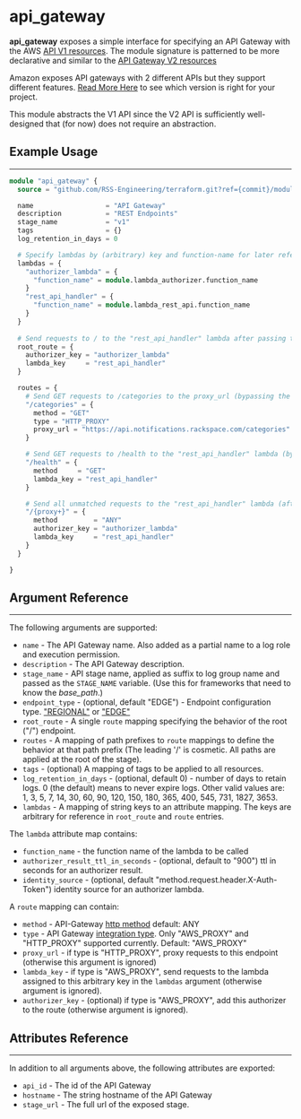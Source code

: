 # api_gateway

**api_gateway** exposes a simple interface for specifying an API Gateway with the AWS [API V1 resources](https://registry.terraform.io/providers/hashicorp/aws/latest/docs/resources/api_gateway_rest_api). The module signature is patterned to be more declarative and similar to the [API Gateway V2 resources](https://registry.terraform.io/providers/hashicorp/aws/latest/docs/resources/apigatewayv2_api)

Amazon exposes API gateways with 2 different APIs but they support different features. [Read More Here](https://www.tinystacks.com/blog-post/api-gateway-rest-vs-http-api-what-are-the-differences/) to see which version is right for your project.

This module abstracts the V1 API since the V2 API is sufficiently well-designed that (for now) does not require an abstraction.


## Example Usage

---

```terraform
module "api_gateway" {
  source = "github.com/RSS-Engineering/terraform.git?ref={commit}/modules/api_gateway"

  name                  = "API Gateway"
  description           = "REST Endpoints"
  stage_name            = "v1"
  tags                  = {}
  log_retention_in_days = 0

  # Specify lambdas by (arbitrary) key and function-name for later reference via a route.
  lambdas = {
    "authorizer_lambda" = {
      "function_name" = module.lambda_authorizer.function_name
    }
    "rest_api_handler" = {
      "function_name" = module.lambda_rest_api.function_name
    }
  }
  
  # Send requests to / to the "rest_api_handler" lambda after passing through the authorizer
  root_route = {
    authorizer_key = "authorizer_lambda"
    lambda_key     = "rest_api_handler"
  }

  routes = {
    # Send GET requests to /categories to the proxy_url (bypassing the authorizer)
    "/categories" = {
      method = "GET"
      type = "HTTP_PROXY"
      proxy_url = "https://api.notifications.rackspace.com/categories"
    }

    # Send GET requests to /health to the "rest_api_handler" lambda (bypassing the authorizer)
    "/health" = {
      method     = "GET"
      lambda_key = "rest_api_handler"
    }

    # Send all unmatched requests to the "rest_api_handler" lambda (after passing through the authorizer)
    "/{proxy+}" = {
      method         = "ANY"
      authorizer_key = "authorizer_lambda"
      lambda_key     = "rest_api_handler"
    }
  }

}

```

## Argument Reference

---

The following arguments are supported:

* `name` - The API Gateway name. Also added as a partial name to a log role and execution permission.
* `description` - The API Gateway description.
* `stage_name` - API stage name, applied as suffix to log group name and passed as the `STAGE_NAME` variable. (Use this for frameworks that need to know the _base_path_.)
* `endpoint_type` - (optional, default "EDGE") - Endpoint configuration type. ["REGIONAL"](https://docs.aws.amazon.com/apigateway/latest/developerguide/create-regional-api.html) or ["EDGE"](https://docs.aws.amazon.com/apigateway/latest/developerguide/create-api-resources-methods.html)
* `root_route` - A single `route` mapping specifying the behavior of the root ("/") endpoint.
* `routes` - A mapping of path prefixes to `route` mappings to define the behavior at that path prefix (The leading '/' is cosmetic. All paths are applied at the root of the stage).
* `tags` - (optional) A mapping of tags to be applied to all resources.
* `log_retention_in_days` - (optional, default 0) - number of days to retain logs. 0 (the default) means to never expire logs. Other valid values are: 1, 3, 5, 7, 14, 30, 60, 90, 120, 150, 180, 365, 400, 545, 731, 1827, 3653.
* `lambdas` - A mapping of string keys to an attribute mapping. The keys are arbitrary for reference in `root_route` and `route` entries.

The `lambda` attribute map contains:

* `function_name` - the function name of the lambda to be called
* `authorizer_result_ttl_in_seconds` - (optional, default to "900") ttl in seconds for an authorizer result.
* `identity_source` - (optional, default "method.request.header.X-Auth-Token") identity source for an authorizer lambda.

A `route` mapping can contain:

* `method` - API-Gateway [http method](https://registry.terraform.io/providers/hashicorp/aws/latest/docs/resources/api_gateway_method#http_method) default: ANY
* `type` - API Gateway [integration type](https://registry.terraform.io/providers/hashicorp/aws/latest/docs/resources/api_gateway_integration#type). Only "AWS_PROXY" and "HTTP_PROXY" supported currently. Default: "AWS_PROXY"
* `proxy_url` - if type is "HTTP_PROXY", proxy requests to this endpoint (otherwise this argument is ignored)
* `lambda_key` - if type is "AWS_PROXY", send requests to the lambda assigned to this arbitrary key in the `lambdas` argument (otherwise argument is ignored).
* `authorizer_key` - (optional) if type is "AWS_PROXY", add this authorizer to the route (otherwise argument is ignored).


## Attributes Reference

---

In addition to all arguments above, the following attributes are exported:

* `api_id` - The id of the API Gateway
* `hostname` - The string hostname of the API Gateway
* `stage_url` - The full url of the exposed stage.

